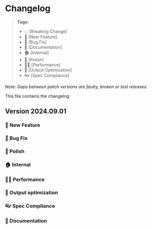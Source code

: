 # Changelog

> **Tags:**
>
> - :boom: [Breaking Change]
> - :rocket: [New Feature]
> - :bug: [Bug Fix]
> - :memo: [Documentation]
> - :house: [Internal]
> - :nail_care: [Polish]
> - :running_woman: [Performance]
> - :microscope: [Output Optimization]
> - :eyeglasses: [Spec Compliance]

_Note: Gaps between patch versions are faulty, broken or test releases._

This file contains the changelog

## Version 2024.09.01

### :rocket: New Feature

### :bug: Bug Fix

### :nail_care: Polish

### :house: Internal

### :running_woman: Performance

### :microscope: Output optimization

### :eyeglasses: Spec Compliance

### :memo: Documentation
